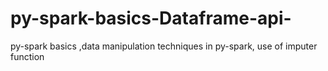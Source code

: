 # py-spark-basics-Dataframe-api-
py-spark basics ,data manipulation techniques in py-spark, use of imputer function
